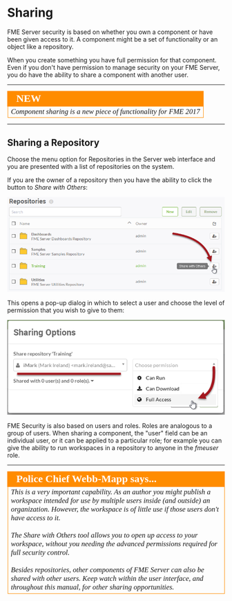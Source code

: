 # Sharing #

FME Server security is based on whether you own a component or have been given access to it. A component might be a set of functionality or an object like a repository.

When you create something you have full permission for that component. Even if you don't have permission to manage security on your FME Server, you do have the ability to share a component with another user.

---

<!--New Section--> 

<table style="border-spacing: 0px">
<tr>
<td style="vertical-align:middle;background-color:darkorange;border: 2px solid darkorange">
<i class="fa fa-bolt fa-lg fa-pull-left fa-fw" style="color:white;padding-right: 12px;vertical-align:text-top"></i>
<span style="color:white;font-size:x-large;font-weight: bold;font-family:serif">NEW</span>
</td>
</tr>

<tr>
<td style="border: 1px solid darkorange">
<span style="font-family:serif; font-style:italic; font-size:larger">
Component sharing is a new piece of functionality for FME 2017
</span>
</td>
</tr>
</table>

---

## Sharing a Repository ##

Choose the menu option for Repositories in the Server web interface and you are presented with a list of repositories on the system.

If you are the owner of a repository then you have the ability to click the button to *Share with Others*:

![](./Images/Img1.033.RepositoryShareButton.png)

This opens a pop-up dialog in which to select a user and choose the level of permission that you wish to give to them:

![](./Images/Img1.034.RepositoryShareOptions.png)

FME Security is also based on users and roles. Roles are analogous to a group of users. When sharing a component, the "user" field can be an individual user, or it can be applied to a particular role; for example you can give the ability to run workspaces in a repository to anyone in the *fmeuser* role.

---

<!--Person X Says Section-->

<table style="border-spacing: 0px">
<tr>
<td style="vertical-align:middle;background-color:darkorange;border: 2px solid darkorange">
<i class="fa fa-quote-left fa-lg fa-pull-left fa-fw" style="color:white;padding-right: 12px;vertical-align:text-top"></i>
<span style="color:white;font-size:x-large;font-weight: bold;font-family:serif">Police Chief Webb-Mapp says...</span>
</td>
</tr>

<tr>
<td style="border: 1px solid darkorange">
<span style="font-family:serif; font-style:italic; font-size:larger">
This is a very important capability. As an author you might publish a workspace intended for use by multiple users inside (and outside) an organization. However, the workspace is of little use if those users don't have access to it.
<br><br>The Share with Others tool allows you to open up access to your workspace, without you needing the advanced permissions required for full security control.
<br><br>Besides repositories, other components of FME Server can also be shared with other users. Keep watch within the user interface, and throughout this manual, for other sharing opportunities.
</span>
</td>
</tr>
</table>

